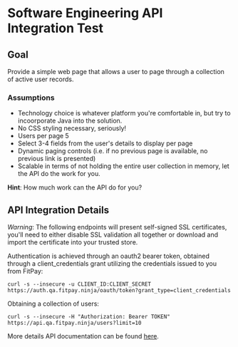 # Software Engineering API Integration Test

## Goal

Provide a simple web page that allows a user to page through a collection of active user records.

### Assumptions
* Technology choice is whatever platform you're comfortable in, but try to incoorporate Java into the solution.
* No CSS styling necessary, seriously!
* Users per page 5
* Select 3-4 fields from the user's details to display per page
* Dynamic paging controls (i.e. if no previous page is available, no previous link is presented)
* Scalable in terms of not holding the entire user collection in memory, let the API do the work for you.

**Hint**: How much work can the API do for you?

## API Integration Details

_Warning_: The following endpoints will present self-signed SSL certificates, you'll need to either disable SSL validation all together or download and import the certificate into your trusted store.

Authentication is achieved through an oauth2 bearer token, obtained through a client_credentials grant utilizing the credentials issued to you from FitPay:

```
curl -s --insecure -u CLIENT_ID:CLIENT_SECRET https://auth.qa.fitpay.ninja/oauth/token?grant_type=client_credentials
```

Obtaining a collection of users:

```
curl -s --insecure -H "Authorization: Bearer TOKEN" https://api.qa.fitpay.ninja/users?limit=10
```

More details API documentation can be found [here](https://anypoint.mulesoft.com/apiplatform/fitpay/#/portals/organizations/fd8d2eae-7955-4ec9-b009-b03635fe994b/apis/24399/versions/25936).
